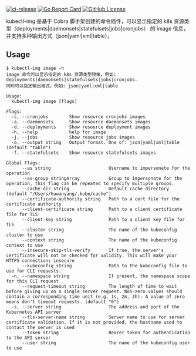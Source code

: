 [![ci-release](https://github.com/huwanyang/kubectl-img/actions/workflows/ci-release.yml/badge.svg?branch=master)](https://github.com/huwanyang/kubectl-img/actions/workflows/ci-release.yml)
[![Go Report Card](https://img.shields.io/badge/go%20report-A+-brightgreen.svg?style=flat)](https://goreportcard.com/report/github.com/huwanyang/kubectl-img)
[![GitHub License](https://img.shields.io/github/license/huwanyang/kubectl-img?color=brightgreen&logo=apache)](https://github.com/huwanyang/kubectl-img/blob/master/LICENSE)

kubectl-img 是基于 Cobra 脚手架创建的命令插件，可以显示指定的 k8s 资源类型（deployments|daemonsets|statefulsets|jobs|cronjobs）
的 image 信息，并支持多种输出方式（json|yaml|xml|table）。

## Usage

```$xslt
$ kubectl-img image -h
image 命令可以显示指定的 k8s 资源类型镜像，例如: deployments|daemonsets|statefulsets|jobs|cronjobs. 
同时可以指定输出格式，例如: json|yaml|xml|table

Usage:
  kubectl-img image [flags]

Flags:
  -c, --cronjobs        Show resource cronjobs images
  -a, --daemonsets      Show resource daemonsets images
  -d, --deployments     Show resource deployment images
  -h, --help            help for image
  -j, --jobs            Show resource jobs images
  -o, --output string   Output format. One of: json|yaml|xml|table  (default "table")
  -f, --statefulsets    Show resource statefulsets images

Global Flags:
      --as string                      Username to impersonate for the operation
      --as-group stringArray           Group to impersonate for the operation, this flag can be repeated to specify multiple groups.
      --cache-dir string               Default cache directory (default "/Users/huwanyang/.kube/cache")
      --certificate-authority string   Path to a cert file for the certificate authority
      --client-certificate string      Path to a client certificate file for TLS
      --client-key string              Path to a client key file for TLS
      --cluster string                 The name of the kubeconfig cluster to use
      --context string                 The name of the kubeconfig context to use
      --insecure-skip-tls-verify       If true, the server's certificate will not be checked for validity. This will make your HTTPS connections insecure
      --kubeconfig string              Path to the kubeconfig file to use for CLI requests.
  -n, --namespace string               If present, the namespace scope for this CLI request
      --request-timeout string         The length of time to wait before giving up on a single server request. Non-zero values should contain a corresponding time unit (e.g. 1s, 2m, 3h). A value of zero means don't timeout requests. (default "0")
  -s, --server string                  The address and port of the Kubernetes API server
      --tls-server-name string         Server name to use for server certificate validation. If it is not provided, the hostname used to contact the server is used
      --token string                   Bearer token for authentication to the API server
      --user string                    The name of the kubeconfig user to use

```